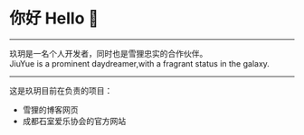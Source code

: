 # 你好 Hello 👋
<hr />
玖玥是一名个人开发者，同时也是雪狸忠实的合作伙伴。<br />
JiuYue is a prominent daydreamer,with a fragrant status in the galaxy.

***

<p>这是玖玥目前在负责的项目：</p> 

- 雪狸的博客网页
- 成都石室爱乐协会的官方网站



